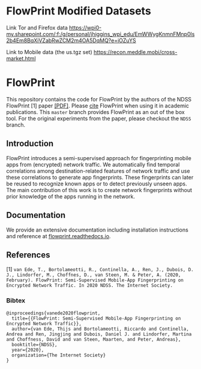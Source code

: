 # FlowPrint Modified Datasets
Link Tor and Firefox data 
https://wpi0-my.sharepoint.com/:f:/g/personal/jhiggins_wpi_edu/EmWWygKnmnFMnp0ls2b4Em8BqXiVZabRwZCM2m4OA5DqMQ?e=iOZuYS

Link to Mobile data (the us.tgz set)
https://recon.meddle.mobi/cross-market.html


# FlowPrint
This repository contains the code for FlowPrint by the authors of the NDSS FlowPrint [1] paper [[PDF]](https://dx.doi.org/10.14722/ndss.2020.24412).
Please [cite](#References) FlowPrint when using it in academic publications.
This `master` branch provides FlowPrint as an out of the box tool.
For the original experiments from the paper, please checkout the `NDSS` branch.

## Introduction
FlowPrint introduces a semi-supervised approach for fingerprinting mobile apps from (encrypted) network traffic.
We automatically find temporal correlations among destination-related features of network traffic and use these correlations to generate app fingerprints.
These fingerprints can later be reused to recognize known apps or to detect previously unseen apps.
The main contribution of this work is to create network fingerprints without prior knowledge of the apps running in the network.

## Documentation
We provide an extensive documentation including installation instructions and reference at [flowprint.readthedocs.io](https://flowprint.readthedocs.io/en/latest/).

## References
[1] `van Ede, T., Bortolameotti, R., Continella, A., Ren, J., Dubois, D. J., Lindorfer, M., Choffnes, D., van Steen, M. & Peter, A. (2020, February). FlowPrint: Semi-Supervised Mobile-App Fingerprinting on Encrypted Network Traffic. In 2020 NDSS. The Internet Society.`

### Bibtex
```
@inproceedings{vanede2020flowprint,
  title={{FlowPrint: Semi-Supervised Mobile-App Fingerprinting on Encrypted Network Traffic}},
  author={van Ede, Thijs and Bortolameotti, Riccardo and Continella, Andrea and Ren, Jingjing and Dubois, Daniel J. and Lindorfer, Martina and Choffness, David and van Steen, Maarten, and Peter, Andreas},
  booktitle={NDSS},
  year={2020},
  organization={The Internet Society}
}
```

